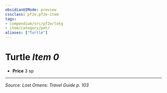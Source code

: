 ```yaml
---
obsidianUIMode: preview
cssclass: pf2e,pf2e-item
tags:
- compendium/src/pf2e/lotg
- item/category/pet/
aliases: ["Turtle"]
---
```

# Turtle *Item 0*  

- **Price** 3 sp




---
*Source: Lost Omens: Travel Guide p. 103*